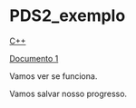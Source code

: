 # PDS2_exemplo

[C++](https://pt.wikipedia.org/wiki/C%2B%2B)

[Documento 1](https://github.com/gleisonsdm/PDS2_exemplo/blob/main/documentos/DocExemplo.md)

Vamos ver se funciona.

Vamos salvar nosso progresso.
